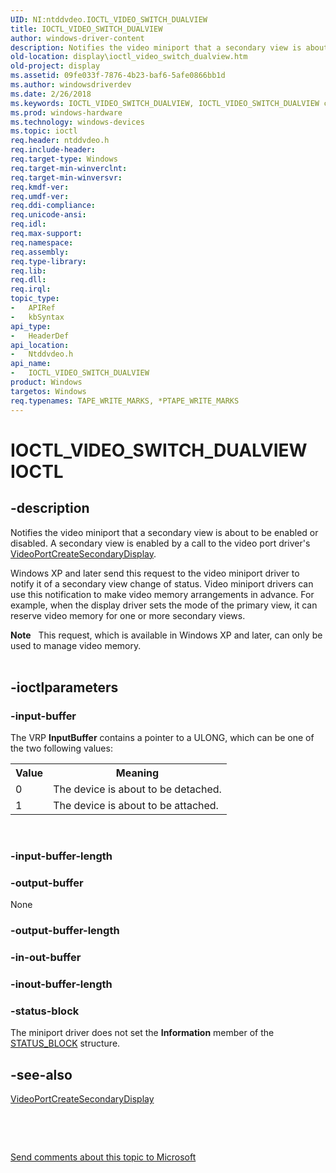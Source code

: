 ```yaml
---
UID: NI:ntddvdeo.IOCTL_VIDEO_SWITCH_DUALVIEW
title: IOCTL_VIDEO_SWITCH_DUALVIEW
author: windows-driver-content
description: Notifies the video miniport that a secondary view is about to be enabled or disabled.
old-location: display\ioctl_video_switch_dualview.htm
old-project: display
ms.assetid: 09fe033f-7876-4b23-baf6-5afe0866bb1d
ms.author: windowsdriverdev
ms.date: 2/26/2018
ms.keywords: IOCTL_VIDEO_SWITCH_DUALVIEW, IOCTL_VIDEO_SWITCH_DUALVIEW control code [Display Devices], Video_IOCTLs_424b313b-2f68-4284-97d6-596f1407ee96.xml, display.ioctl_video_switch_dualview, ntddvdeo/IOCTL_VIDEO_SWITCH_DUALVIEW
ms.prod: windows-hardware
ms.technology: windows-devices
ms.topic: ioctl
req.header: ntddvdeo.h
req.include-header: 
req.target-type: Windows
req.target-min-winverclnt: 
req.target-min-winversvr: 
req.kmdf-ver: 
req.umdf-ver: 
req.ddi-compliance: 
req.unicode-ansi: 
req.idl: 
req.max-support: 
req.namespace: 
req.assembly: 
req.type-library: 
req.lib: 
req.dll: 
req.irql: 
topic_type:
-	APIRef
-	kbSyntax
api_type:
-	HeaderDef
api_location:
-	Ntddvdeo.h
api_name:
-	IOCTL_VIDEO_SWITCH_DUALVIEW
product: Windows
targetos: Windows
req.typenames: TAPE_WRITE_MARKS, *PTAPE_WRITE_MARKS
---
```


# IOCTL_VIDEO_SWITCH_DUALVIEW IOCTL


## -description



Notifies the video miniport that a secondary view is about to be enabled or disabled. A secondary view is enabled by a call to the video port driver's <a href="..\video\nf-video-videoportcreatesecondarydisplay.md">VideoPortCreateSecondaryDisplay</a>.

Windows XP and later send this request to the video miniport driver to notify it of a secondary view change of status. Video miniport drivers can use this notification to make video memory arrangements in advance. For example, when the display driver sets the mode of the primary view, it can reserve video memory for one or more secondary views. 

<div class="alert"><b>Note</b>    This request, which is available in Windows XP and later, can only be used to manage video memory.</div>
<div> </div>



## -ioctlparameters




### -input-buffer

The VRP <b>InputBuffer</b> contains a pointer to a ULONG, which can be one of the two following values:

<table>
<tr>
<th>Value</th>
<th>Meaning</th>
</tr>
<tr>
<td>
0

</td>
<td>
The device is about to be detached.

</td>
</tr>
<tr>
<td>
1

</td>
<td>
The device is about to be attached.

</td>
</tr>
</table>
 


### -input-buffer-length



<text></text>




### -output-buffer

None


### -output-buffer-length



<text></text>




### -in-out-buffer



<text></text>




### -inout-buffer-length



<text></text>




### -status-block

The miniport driver does not set the <b>Information</b> member of the <a href="..\video\ns-video-_status_block.md">STATUS_BLOCK</a> structure.


## -see-also

<a href="..\video\nf-video-videoportcreatesecondarydisplay.md">VideoPortCreateSecondaryDisplay</a>



 

 

<a href="mailto:wsddocfb@microsoft.com?subject=Documentation%20feedback [display\display]:%20IOCTL_VIDEO_SWITCH_DUALVIEW control code%20 RELEASE:%20(2/26/2018)&amp;body=%0A%0APRIVACY STATEMENT%0A%0AWe use your feedback to improve the documentation. We don't use your email address for any other purpose, and we'll remove your email address from our system after the issue that you're reporting is fixed. While we're working to fix this issue, we might send you an email message to ask for more info. Later, we might also send you an email message to let you know that we've addressed your feedback.%0A%0AFor more info about Microsoft's privacy policy, see http://privacy.microsoft.com/en-us/default.aspx." title="Send comments about this topic to Microsoft">Send comments about this topic to Microsoft</a>

